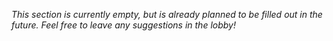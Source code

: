 *This section is currently empty, but is already planned to be filled out in the future. Feel free to leave any suggestions in the lobby!*